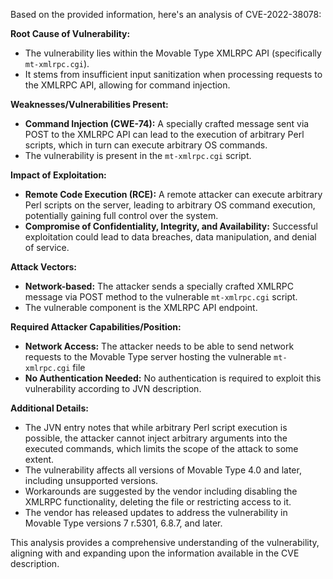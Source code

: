 Based on the provided information, here's an analysis of CVE-2022-38078:

**Root Cause of Vulnerability:**

*   The vulnerability lies within the Movable Type XMLRPC API (specifically `mt-xmlrpc.cgi`).
*   It stems from insufficient input sanitization when processing requests to the XMLRPC API, allowing for command injection.

**Weaknesses/Vulnerabilities Present:**

*   **Command Injection (CWE-74):** A specially crafted message sent via POST to the XMLRPC API can lead to the execution of arbitrary Perl scripts, which in turn can execute arbitrary OS commands.
*   The vulnerability is present in the `mt-xmlrpc.cgi` script.

**Impact of Exploitation:**

*   **Remote Code Execution (RCE):** A remote attacker can execute arbitrary Perl scripts on the server, leading to arbitrary OS command execution, potentially gaining full control over the system.
*   **Compromise of Confidentiality, Integrity, and Availability:** Successful exploitation could lead to data breaches, data manipulation, and denial of service.

**Attack Vectors:**

*   **Network-based:** The attacker sends a specially crafted XMLRPC message via POST method to the vulnerable `mt-xmlrpc.cgi` script.
*   The vulnerable component is the XMLRPC API endpoint.

**Required Attacker Capabilities/Position:**

*   **Network Access:** The attacker needs to be able to send network requests to the Movable Type server hosting the vulnerable `mt-xmlrpc.cgi` file
*   **No Authentication Needed:** No authentication is required to exploit this vulnerability according to JVN description.

**Additional Details:**

*   The JVN entry notes that while arbitrary Perl script execution is possible, the attacker cannot inject arbitrary arguments into the executed commands, which limits the scope of the attack to some extent.
*   The vulnerability affects all versions of Movable Type 4.0 and later, including unsupported versions.
*   Workarounds are suggested by the vendor including disabling the XMLRPC functionality, deleting the file or restricting access to it.
*   The vendor has released updates to address the vulnerability in Movable Type versions 7 r.5301, 6.8.7, and later.

This analysis provides a comprehensive understanding of the vulnerability, aligning with and expanding upon the information available in the CVE description.